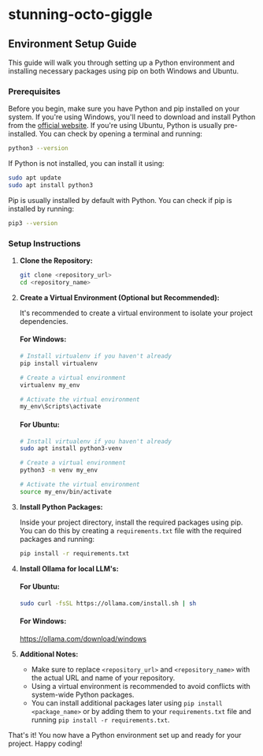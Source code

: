 # stunning-octo-giggle

## Environment Setup Guide

This guide will walk you through setting up a Python environment and installing necessary packages using pip on both Windows and Ubuntu.

### Prerequisites

Before you begin, make sure you have Python and pip installed on your system. If you're using Windows, you'll need to download and install Python from the [official website](https://www.python.org/downloads/). If you're using Ubuntu, Python is usually pre-installed. You can check by opening a terminal and running:

```bash
python3 --version
```

If Python is not installed, you can install it using:

```bash
sudo apt update
sudo apt install python3
```

Pip is usually installed by default with Python. You can check if pip is installed by running:

```bash
pip3 --version
```

### Setup Instructions

1. **Clone the Repository:**

   ```bash
   git clone <repository_url>
   cd <repository_name>
   ```

2. **Create a Virtual Environment (Optional but Recommended):**

   It's recommended to create a virtual environment to isolate your project dependencies.

   #### For Windows:

   ```bash
   # Install virtualenv if you haven't already
   pip install virtualenv

   # Create a virtual environment
   virtualenv my_env

   # Activate the virtual environment
   my_env\Scripts\activate
   ```

   #### For Ubuntu:

   ```bash
   # Install virtualenv if you haven't already
   sudo apt install python3-venv

   # Create a virtual environment
   python3 -m venv my_env

   # Activate the virtual environment
   source my_env/bin/activate
   ```

3. **Install Python Packages:**

   Inside your project directory, install the required packages using pip. You can do this by creating a `requirements.txt` file with the required packages and running:

   ```bash
   pip install -r requirements.txt
   ```
   
4. **Install Ollama for local LLM's:**

   #### For Ubuntu:

   ```bash
   sudo curl -fsSL https://ollama.com/install.sh | sh
   ```

   #### For Windows:

   https://ollama.com/download/windows

6. **Additional Notes:**

   - Make sure to replace `<repository_url>` and `<repository_name>` with the actual URL and name of your repository.
   - Using a virtual environment is recommended to avoid conflicts with system-wide Python packages.
   - You can install additional packages later using `pip install <package_name>` or by adding them to your `requirements.txt` file and running `pip install -r requirements.txt`.

That's it! You now have a Python environment set up and ready for your project. Happy coding!
